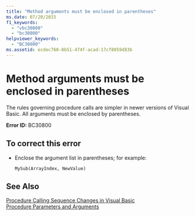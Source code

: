 ```yaml
---
title: "Method arguments must be enclosed in parentheses"
ms.date: 07/20/2015
f1_keywords: 
  - "vbc30800"
  - "bc30800"
helpviewer_keywords: 
  - "BC30800"
ms.assetid: ecdec760-8b51-474f-acad-17cf8059d83b
---
```

# Method arguments must be enclosed in parentheses
The rules governing procedure calls are simpler in newer versions of Visual Basic. All arguments must be enclosed by parentheses.  
  
 **Error ID:** BC30800  
  
## To correct this error  
  
- Enclose the argument list in parentheses; for example:  
  
  ```  
  MySub(ArrayIndex, NewValue)  
  ```  
  
## See Also  
 [Procedure Calling Sequence Changes in Visual Basic](http://msdn.microsoft.com/library/4ef1eea6-36cb-4b97-a31b-9ba65e46a9fd)  
 [Procedure Parameters and Arguments](../../visual-basic/programming-guide/language-features/procedures/procedure-parameters-and-arguments.md)
